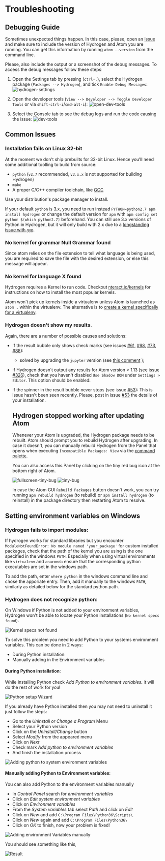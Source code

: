 # Troubleshooting

## Debugging Guide

Sometimes unexpected things happen.
In this case, please, open an [Issue](https://github.com/nteract/hydrogen/issues) and make sure to include the version of Hydrogen and Atom you are running. You can get this information by running `atom --version` from the command line.

Please, also include the output or a screenshot of the debug messages. To access the debug messages follow these steps:

1. Open the Settings tab by pressing (`ctrl-,`), select the Hydrogen package (`Packages --> Hydrogen`), and tick `Enable Debug Messages`:
![hydrogen-settings](https://cloud.githubusercontent.com/assets/6199391/23463294/df273cf2-fe88-11e6-95e3-0be765973035.png)

2. Open the developer tools (`View --> Developer --> Toggle Developer Tools` or via `shift-ctrl-i`/`cmd-alt-i`):
![open-dev-tools](https://cloud.githubusercontent.com/assets/6199391/23463624/27db48fc-fe8a-11e6-8f68-f0159bc26362.png)

3. Select the Console tab to see the debug logs and run the code causing the issue:
![dev-tools](https://cloud.githubusercontent.com/assets/6199391/23463305/e4750a9a-fe88-11e6-906e-d19ab90ac309.png)

## Common Issues

### Installation fails on Linux 32-bit

At the moment we don't ship prebuilts for 32-bit Linux. Hence you'll need some additional toolling to build from source:

- `python` (`v2.7` recommended, `v3.x.x` is not supported for building Hydrogen)
- `make`
- A proper C/C++ compiler toolchain, like [GCC](https://gcc.gnu.org/)

Use your distribution's package manager to install.

If your default `python` is 3.x, you need to run instead `PYTHON=python2.7 apm install hydrogen` or change the default version for `apm` with `apm config set python $(which python2.7)` beforehand. You can still use 3.x versions of Python in Hydrogen, but it will only build with 2.x due to a [longstanding issue with `gyp`](https://bugs.chromium.org/p/gyp/issues/detail?id=36).

### No kernel for grammar Null Grammar found

Since atom relies on the file extension to tell what language is being used,
you are required to save the file with the desired extension, or else this
message will appear.

### No kernel for language X found

Hydrogen requires a Kernel to run code. Checkout [nteract.io/kernels](https://nteract.io/kernels) for instructions on how to install the most popular kernels.

Atom won't pick up kernels inside a virtualenv unless Atom is launched as `atom .` within the virtualenv. The alternative is to [create a kernel specifically for a virtualenv](http://www.alfredo.motta.name/create-isolated-jupyter-ipython-kernels-with-pyenv-and-virtualenv/).


### Hydrogen doesn't show my results.

Again, there are a number of possible causes and solutions:

- If the result bubble only shows check marks (see issues
  [#61](https://github.com/nteract/hydrogen/issues/61),
  [#68](https://github.com/nteract/hydrogen/issues/68),
  [#73](https://github.com/nteract/hydrogen/issues/73),
  [#88](https://github.com/nteract/hydrogen/issues/88)):

  - solved by upgrading the `jupyter` version (see [this
    comment](https://github.com/nteract/hydrogen/issues/88#issuecomment-136761769) );

- If Hydrogen doesn't output any results for Atom version < 1.13 (see issue
  [#326](https://github.com/nteract/hydrogen/issues/326)), check that you haven't disabled
  `Use Shadow DOM` under `Settings > Editor`. This option should be enabled.

- If the spinner in the result bubble never stops (see issue
  [#53](https://github.com/nteract/hydrogen/issues/53)): This is issue hasn't
  been seen recently. Please, post in issue
  [#53](https://github.com/nteract/hydrogen/issues/53) the details of your
  installation.

  ## Hydrogen stopped working after updating Atom
  Whenever your Atom is upgraded, the Hydrogen package needs to be rebuilt. Atom should prompt you to rebuild Hydrogen after upgrading. In case it doesn't, you can manually rebuild Hydrogen from the Panel that opens when executing `Incompatible Packages: View` via the [command palette](https://flight-manual.atom.io/getting-started/sections/atom-basics/#command-palette).

  You can also access this Panel by clicking on the tiny red bug icon at the bottom right of Atom.

  ![fullscreen-tiny-bug](https://user-images.githubusercontent.com/10860657/38326862-1c5b9cac-3804-11e8-9c08-7d020650288e.png)
  ![tiny-bug](https://user-images.githubusercontent.com/32625394/38327162-2bfa86a6-380d-11e8-8ff5-aab77393a834.png)

  In case the Atom GUI `Rebuild Packages` button doesn't work, you can try running `apm rebuild hydrogen` (to rebuild) or `apm install hydrogen` (to reinstall) in the package directory then restarting Atom to resolve.




## Setting environment variables on Windows


### Hydrogen fails to import modules:
If hydrogen works for standard libraries but you encounter `ModuleNotFoundError: No module named 'your_package'` for custom installed packages, check that the path of the kernel you are using is the one specified in the windows `PATH`. Especially when using virtual environments like `virtualenv` and `anaconda` ensure that the corresponding python executables are set in the windows path.

To add the path, enter `where python` in the windows command line and chose the apporiate entry. Then, add it manually to the windows `PATH`, similarly as detailed below for the standard python path.


### Hydrogen does not recognize python:

On Windows if Python is not added to your environment variables, Hydrogen won't be able to locate your Python installations (`No kernel specs found`).

![Kernel specs not found](https://preview.ibb.co/jw40ta/Screenshot_40.png)

To solve this problem you need to add Python to your systems environment variables. This can be done in 2 ways:

- During Python installation
- Manually adding in the Environment variables

#### During Python installation:

While installing Python check *Add Python to environment variables*. It will do the rest of work for you!

![Python setup Wizard](https://preview.ibb.co/d8w8eF/Screenshot_48.png)


If you already have Python installed then you may not need to uninstall it just follow the steps:

- Go to the *Uninstall or Change a Program* Menu
- Select your Python version
- Click on the *Uninstall/Change* button
- Select *Modify* from the appeared menu
- Click on *Next*
- Check mark *Add python to environment variables*
- And finish the installation process

![Adding python to system environment variables](https://d2mxuefqeaa7sj.cloudfront.net/s_72AB4F9B801403E4852A7178F94F1BB891F67B88E721FB948C0DB4747940E7E2_1504306245381_Uninstall.gif)

#### Manually adding Python to Environment variables:

You can also add Python to the environment variables manually

  - In *Control Panel* search for *environment variables*
  - Click on *Edit system environment variables*
  - Click on *Environment variables*
  - From the *System variables* tab select *Path* and click on *Edit*
  - Click on *New* and add `C:\Program Files\Python36\Scripts\`
  - Click on *New* again and add `C:\Program Files\Python36\`
  - Click on *OK* to finish, now your problem is fixed!

![Adding environment Variables manually](https://media.giphy.com/media/xT9IgpHU1lZEoVxQFW/giphy.gif)


You should see something like this,

![Result](https://d2mxuefqeaa7sj.cloudfront.net/s_72AB4F9B801403E4852A7178F94F1BB891F67B88E721FB948C0DB4747940E7E2_1504306452541_test.gif)
